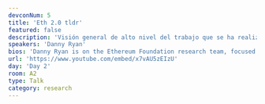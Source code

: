 ```yaml
---
devconNum: 5
title: 'Eth 2.0 tldr'
featured: false
description: 'Visión general de alto nivel del trabajo que se ha realizado en Ethereum 2. desde el último devcon, los principales hitos alcanzados, el paisaje de la investigación, y a dónde vamos en los próximos 12 meses. Esto sirve como una charla general de la pista para conseguir que los asistentes de devcon adquieran el espacio en general y los sitúen para la gama de más conversaciones técnicas a lo largo de la conferencia.'
speakers: 'Danny Ryan'
bios: 'Danny Ryan is on the Ethereum Foundation research team, focused entirely on Ethereum 2.0. His work includes protocol research, specification writing, prototyping, and project coordination.'
url: 'https://www.youtube.com/embed/x7vAU5zEIzU'
day: 'Day 2'
room: A2
type: Talk
category: research
---
```

